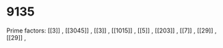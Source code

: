 # 9135

Prime factors: [[3]] , [[3045]] , [[3]] , [[1015]] , [[5]] , [[203]] , [[7]] , [[29]] , [[29]] , 